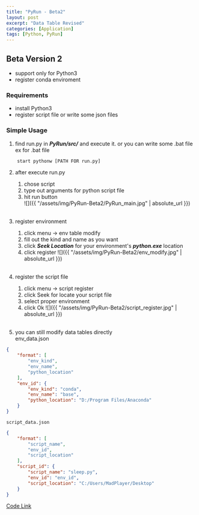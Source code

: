 ```yaml
---
title: "PyRun - Beta2"
layout: post
excerpt: "Data Table Revised"
categories: [Application]
tags: [Python, PyRun]
---
```

## Beta Version 2
- support only for Python3
- register conda enviroment

### Requirements
- install Python3
- register script file or write some json files

### Simple Usage
1. find run.py in ***PyRun/src/*** and execute it. or you can write some .bat file   
ex for .bat file
```bash
    start pythonw [PATH FOR run.py]
```
2. after execute run.py
    1. chose script
    2. type out arguments for python script file
    3. hit run button   
    ![]({{ "/assets/img/PyRun-Beta2/PyRun_main.jpg" | absolute_url }})<br><br>   

3. register environment
    1. click menu -> env table modify
    2. fill out the kind and name as you want
    3. click ***Seek Location*** for your environment's ***python.exe*** location
    4. click register
    ![]({{ "/assets/img/PyRun-Beta2/env_modify.jpg" | absolute_url }})<br><br>   

4. register the script file
    1. click menu -> script register
    2. click Seek for locate your script file
    3. select proper environment
    4. click Ok
    ![]({{ "/assets/img/PyRun-Beta2/script_register.jpg" | absolute_url }})<br><br>

5. you can still modify data tables directly   
    env_data.json   
```json
{
    "format": [
        "env_kind",
        "env_name",
        "python_location"
    ],
    "env_id": {
        "env_kind": "conda",
        "env_name": "base",
        "python_location": "D:/Program Files/Anaconda"
    }
}
```   
    script_data.json
```json
{
    "format": [
        "script_name",
        "env_id",
        "script_location"
    ],
    "script_id": {
        "script_name": "sleep.py",
        "env_id": "env_id",
        "script_location": "C:/Users/MadPlayer/Desktop"
    }
}
```

[Code Link](https://github.com/MadPlayer/PyRun)
